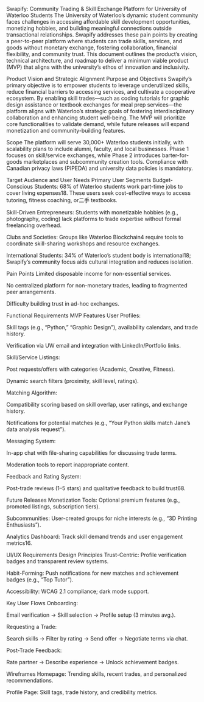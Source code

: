 Swapify: Community Trading & Skill Exchange Platform for University of Waterloo Students
The University of Waterloo’s dynamic student community faces challenges in accessing affordable skill development opportunities, monetizing hobbies, and building meaningful connections outside transactional relationships. Swapify addresses these pain points by creating a peer-to-peer platform where students can trade skills, services, and goods without monetary exchange, fostering collaboration, financial flexibility, and community trust. This document outlines the product’s vision, technical architecture, and roadmap to deliver a minimum viable product (MVP) that aligns with the university’s ethos of innovation and inclusivity.

Product Vision and Strategic Alignment
Purpose and Objectives
Swapify’s primary objective is to empower students to leverage underutilized skills, reduce financial barriers to accessing services, and cultivate a cooperative ecosystem. By enabling skill trades—such as coding tutorials for graphic design assistance or textbook exchanges for meal prep services—the platform aligns with Waterloo’s strategic goals of fostering interdisciplinary collaboration and enhancing student well-being. The MVP will prioritize core functionalities to validate demand, while future releases will expand monetization and community-building features.

Scope
The platform will serve 30,000+ Waterloo students initially, with scalability plans to include alumni, faculty, and local businesses. Phase 1 focuses on skill/service exchanges, while Phase 2 introduces barter-for-goods marketplaces and subcommunity creation tools. Compliance with Canadian privacy laws (PIPEDA) and university data policies is mandatory.

Target Audience and User Needs
Primary User Segments
Budget-Conscious Students: 68% of Waterloo students work part-time jobs to cover living expenses18. These users seek cost-effective ways to access tutoring, fitness coaching, or二手 textbooks.

Skill-Driven Entrepreneurs: Students with monetizable hobbies (e.g., photography, coding) lack platforms to trade expertise without formal freelancing overhead.

Clubs and Societies: Groups like Waterloo Blockchain4 require tools to coordinate skill-sharing workshops and resource exchanges.

International Students: 34% of Waterloo’s student body is international18; Swapify’s community focus aids cultural integration and reduces isolation.

Pain Points
Limited disposable income for non-essential services.

No centralized platform for non-monetary trades, leading to fragmented peer arrangements.

Difficulty building trust in ad-hoc exchanges.

Functional Requirements
MVP Features
User Profiles:

Skill tags (e.g., “Python,” “Graphic Design”), availability calendars, and trade history.

Verification via UW email and integration with LinkedIn/Portfolio links.

Skill/Service Listings:

Post requests/offers with categories (Academic, Creative, Fitness).

Dynamic search filters (proximity, skill level, ratings).

Matching Algorithm:

Compatibility scoring based on skill overlap, user ratings, and exchange history.

Notifications for potential matches (e.g., “Your Python skills match Jane’s data analysis request”).

Messaging System:

In-app chat with file-sharing capabilities for discussing trade terms.

Moderation tools to report inappropriate content.

Feedback and Rating System:

Post-trade reviews (1–5 stars) and qualitative feedback to build trust68.

Future Releases
Monetization Tools: Optional premium features (e.g., promoted listings, subscription tiers).

Subcommunities: User-created groups for niche interests (e.g., “3D Printing Enthusiasts”).

Analytics Dashboard: Track skill demand trends and user engagement metrics16.

UI/UX Requirements
Design Principles
Trust-Centric: Profile verification badges and transparent review systems.

Habit-Forming: Push notifications for new matches and achievement badges (e.g., “Top Tutor”).

Accessibility: WCAG 2.1 compliance; dark mode support.

Key User Flows
Onboarding:

Email verification → Skill selection → Profile setup (3 minutes avg.).

Requesting a Trade:

Search skills → Filter by rating → Send offer → Negotiate terms via chat.

Post-Trade Feedback:

Rate partner → Describe experience → Unlock achievement badges.

Wireframes
Homepage: Trending skills, recent trades, and personalized recommendations.

Profile Page: Skill tags, trade history, and credibility metrics.